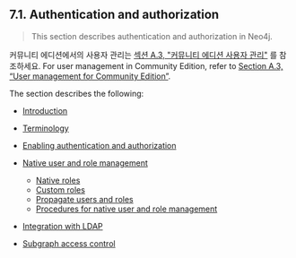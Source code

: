 ## 7.1. Authentication and authorization

> This section describes authentication and authorization in Neo4j.

<span class="glyphicon glyphicon-info-sign" aria-hidden="true"></span> 커뮤니티 에디션에서의 사용자 관리는 [섹션 A.3, "커뮤니티 에디션 사용자 관리"](reference/user-management-community-edition.md) 를 참조하세요.
For user management in Community Edition, refer to [Section A.3, “User management for Community Edition”](https://neo4j.com/docs/operations-manual/3.3/reference/user-management-community-edition/).

The section describes the following:

* [Introduction](https://neo4j.com/docs/operations-manual/3.3/security/authentication-authorization/introduction/)
* [Terminology](https://neo4j.com/docs/operations-manual/3.3/security/authentication-authorization/terminology/)
* [Enabling authentication and authorization](https://neo4j.com/docs/operations-manual/3.3/security/authentication-authorization/enable/)
* [Native user and role management](https://neo4j.com/docs/operations-manual/3.3/security/authentication-authorization/native-user-role-management/)

  * [Native roles](https://neo4j.com/docs/operations-manual/3.3/security/authentication-authorization/native-user-role-management/native-roles/)
  * [Custom roles](https://neo4j.com/docs/operations-manual/3.3/security/authentication-authorization/native-user-role-management/custom-roles/)
  * [Propagate users and roles](https://neo4j.com/docs/operations-manual/3.3/security/authentication-authorization/native-user-role-management/propagate-users-and-roles/)
  * [Procedures for native user and role management](https://neo4j.com/docs/operations-manual/3.3/security/authentication-authorization/native-user-role-management/procedures/)

* [Integration with LDAP](https://neo4j.com/docs/operations-manual/3.3/security/authentication-authorization/ldap-integration/)
* [Subgraph access control](https://neo4j.com/docs/operations-manual/3.3/security/authentication-authorization/subgraph-access-control/)



